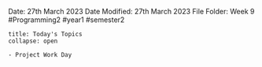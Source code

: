 Date: 27th March 2023
Date Modified: 27th March 2023
File Folder: Week 9
#Programming2 #year1 #semester2

```ad-abstract
title: Today's Topics
collapse: open

- Project Work Day

```


